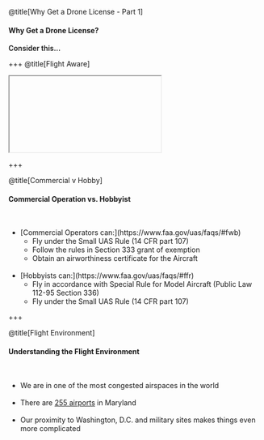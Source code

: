 <div class="slide-bg-style-left"></div><div class="slide-bg-style-right"></div>

@title[Why Get a Drone License - Part 1]

#### <span class="orange">Why Get a Drone License?</span>

<div class="center">
<span style="font-weight:600;">Consider this...</span>
</div>

+++
@title[Flight Aware]
<iframe class="stretch" data-src="https://flightaware.com/live/airport_status_bigmap.rvt?airport=KBWI"></iframe>

+++
<div class="slide-bg-style-left"></div><div class="slide-bg-style-right"></div>

@title[Commercial v Hobby]

#### <span class="orange">Commercial Operation vs. Hobbyist</span>
<br>
<ul>
  <li class="no-bullet">[Commercial Operators can:](https://www.faa.gov/uas/faqs/#fwb)
    <ul>
      <li class="fragment no-bullet">Fly under the Small UAS Rule (14 CFR part 107)</li>
      <li class="fragment no-bullet">Follow the rules in Section 333 grant of exemption</li>
      <li class="fragment no-bullet">Obtain an airworthiness certificate for the Aircraft</li>
    </ul>
  </li>
  <br>
  <li class="fragment no-bullet">[Hobbyists can:](https://www.faa.gov/uas/faqs/#ffr)
    <ul>
      <li class="fragment no-bullet">Fly in accordance with Special Rule for Model Aircraft (Public Law 112-95 Section 336)</li>
      <li class="fragment no-bullet">Fly under the Small UAS Rule (14 CFR part 107)</li>
    </ul>
  </li>
</ul>


+++
<div class="slide-bg-style-left"></div><div class="slide-bg-style-right"></div>

@title[Flight Environment]
#### <span class="orange">Understanding the Flight Environment</span>
<br>
<ul>
  <li class="fragment no-bullet">We are in one of the most congested airspaces in the world</li>
  <br>
  <li class="fragment no-bullet">There are <a href="http://ourairports.com/countries/US/MD/">255 airports</a> in Maryland</li>
  <br>
  <li class="fragment no-bullet">Our proximity to Washington, D.C. and military sites makes things even more complicated</li>
</ul>
